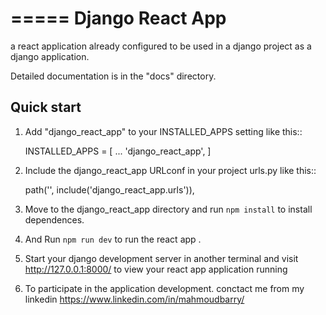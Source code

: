 =====
Django React App
=====

a react application already configured to be used in a django project as a django application.

Detailed documentation is in the "docs" directory.

Quick start
-----------

1. Add "django_react_app" to your INSTALLED_APPS setting like this::

    INSTALLED_APPS = [
        ...
        'django_react_app',
    ]

2. Include the django_react_app URLconf in your project urls.py like this::

    path('', include('django_react_app.urls')),

3. Move to the django_react_app directory and run ``npm install``  to install dependences.

4. And Run ``npm run dev``  to run the react app .

4. Start your django development server in another terminal and visit http://127.0.0.1:8000/
   to view your react app application running 

5. To participate in the application development. conctact me from my linkedin https://www.linkedin.com/in/mahmoudbarry/  